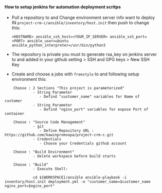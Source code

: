 #### How to setup jenkins for automation deployment scritps


* Pull a repository to and Change environment server info want to deploy IN `project-crm-c/ansible/inventory/host.init` then push to change this:

    ```<HOSTNAME> ansible_ssh_host=<YOUR_IP_SERVER> ansible_ssh_port=<PORT> ansible_user=ubuntu ansible_python_interpreter=/usr/bin/python3```

* The repository is private you must to generate rsa_key on jenkins server to and added in your github setting > SSH and GPG keys > New SSH Key

* Create and choose a jobs with `freestyle` to and following setup environment this:

```
    Choose : 2 Sections "This project is parameterized"
             - String Parameter
                - Defind "customer_name" variables for Name of customer
             - String Parameter
                - Defind "nginx_port" variables for expose Port of container

    Choose : "Source Code Management"
             - git 
                - Define Repository URL : https://github.com/kawinpromsopa/project-crm-c.git
             - Credentials
                - Choose your Credentials github account

    Choose : "Build Environment"
             - Delete workspace before build starts
    
    Choose : "Build"
             - Execute Shell: 
             
             cd ${WORKSPACE}/ansible ansible-playbook -i inventory/host.init deployment.yml -e "customer_name=$customer_name nginx_port=$nginx_port"
```


             